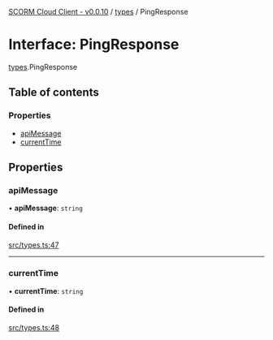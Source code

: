 [SCORM Cloud Client - v0.0.10](../README.md) / [types](../modules/types.md) / PingResponse

# Interface: PingResponse

[types](../modules/types.md).PingResponse

## Table of contents

### Properties

- [apiMessage](types.PingResponse.md#apimessage)
- [currentTime](types.PingResponse.md#currenttime)

## Properties

### apiMessage

• **apiMessage**: `string`

#### Defined in

[src/types.ts:47](https://github.com/distributhor/scormcloud-client/blob/8456234/src/types.ts#L47)

___

### currentTime

• **currentTime**: `string`

#### Defined in

[src/types.ts:48](https://github.com/distributhor/scormcloud-client/blob/8456234/src/types.ts#L48)
